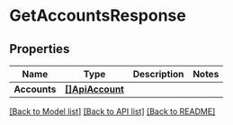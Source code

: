 # GetAccountsResponse

## Properties

Name | Type | Description | Notes
------------ | ------------- | ------------- | -------------
**Accounts** | [**[]ApiAccount**](ApiAccount.md) |  | 

[[Back to Model list]](../README.md#documentation-for-models) [[Back to API list]](../README.md#documentation-for-api-endpoints) [[Back to README]](../README.md)


